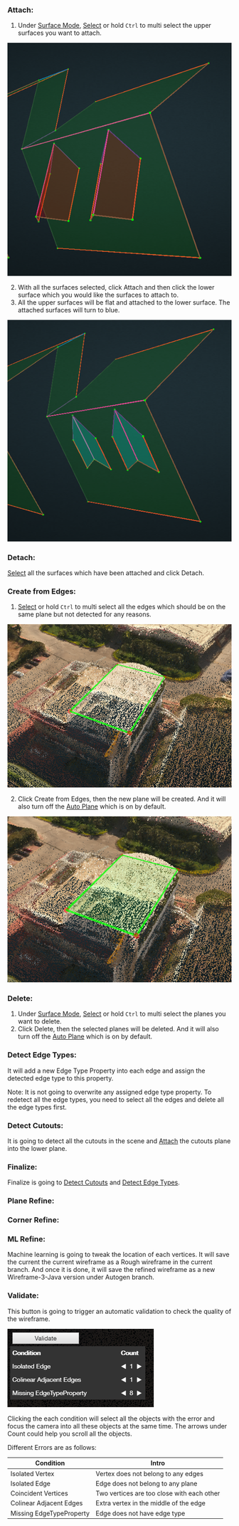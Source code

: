 ### Attach:
1. Under [Surface Mode], [Select] or hold `Ctrl` to multi select the upper surfaces you want to attach.

 ![](/Images/attach1.png)

2. With all the surfaces selected, click Attach and then click the lower surface which you would like the surfaces to attach to.
3. All the upper surfaces will be flat and attached to the lower surface. The attached surfaces will turn to blue.

 ![](/Images/attach2.png)

### Detach:

[Select] all the surfaces which have been attached and click Detach.

### Create from Edges:
1. [Select] or hold `Ctrl` to multi select all the edges which should be on the same plane but not detected for any reasons.

 ![](/Images/createfromedges1.png)

2. Click Create from Edges, then the new plane will be created. And it will also turn off the [Auto Plane] which is on by default.

 ![](/Images/createfromedges2.png)

### Delete:

1. Under [Surface Mode], [Select] or hold `Ctrl` to multi select the planes you want to delete.
2. Click Delete, then the selected planes will be deleted. And it will also turn off the [Auto Plane] which is on by default.


### Detect Edge Types:

It will add a new Edge Type Property into each edge and assign the detected edge type to this property.

Note: It is not going to overwrite any assigned edge type property. To redetect all the edge types, you need to select all the edges and delete all the edge types first.

### Detect Cutouts:

It is going to detect all the cutouts in the scene and [Attach] the cutouts plane into the lower plane.

### Finalize:

Finalize is going to [Detect Cutouts] and [Detect Edge Types].

### Plane Refine:

### Corner Refine:

### ML Refine:

Machine learning is going to tweak the location of each vertices. It will save the current the current wireframe as a Rough wireframe in the current branch. And once it is done, it will save the refined wireframe as a new Wireframe-3-Java version under Autogen branch.

### Validate:

This button is going to trigger an automatic validation to check the quality of the wireframe.
 
 ![](/Images/validate.png)
 
Clicking the each condition will select all the objects with the error and focus the camera into all these objects at the same time. The arrows under Count could help you scroll all the objects.

Different Errors are as follows:

| **Condition** | **Intro** |
| --- | --- |
| Isolated Vertex | Vertex does not belong to any edges|
| Isolated Edge| Edge does not belong to any plane|
| Coincident Vertices | Two vertices are too close with each other|
| Colinear Adjacent Edges | Extra vertex in the middle of the edge |
| Missing EdgeTypeProperty | Edge does not have edge type |


[Save]: basic-function.md#save
[Save As]: basic-function.md#save-as
[Export]: basic-function.md#export
[Import]: basic-function.md#import
[Undo]: basic-function.md#undo
[Select]: basic-function.md#select
[Create]: basic-function.md#create
[Modify]: basic-function.md#modify
[Delete]: basic-function.md#delete
[Align]: basic-function.md#align
[Lock Mode]: advanced-function.md#lock-mode
[Auto Plane]: advanced-function.md#auto-plane
[Set Scale]: advanced-function.md#set-scale
[Eraser]: advanced-function.md#eraser
[Erase All]: advanced-function.md#erase-all
[Intersect Lines]: advanced-function.md#intersect-lines
[Register Wireframe]: advanced-function.md#register-wireframe
[Properties]: advanced-function.md#properties
[Layers]: advanced-function.md#layers
[Adjust Vertices]: advanced-function.md#adjust-vertices
[Attach]: tools.md#attach
[Detach]: tools.md#detach
[Create from Edges]: tools.md#create-from-edges
[Delete]: tools.md#delete
[Detect Edge Types]: tools.md#detect-edge-types
[Detect Cutouts]: tools.md#detect-cutouts
[Finalize]: tools.md#finalize
[ML Refine]: tools.md#ml-refine
[Validate]: tools.md#validate
[Vertex Mode]: mode.md#vertex-mode
[Edge Mode]: mode.md#edge-mode
[Surface Mode]: mode.md#surface-mode
[Special Cases]: special-cases.md
[Overhang]: special-cases.md#overhang
[Tree]: special-cases.md#tree
[Chimney]: special-cases.md#chimney
[Penetration]: special-cases.md#penetration
[Flat Roof]: special-cases.md#flat-roof
[Steps to QA a Project]: steps-to-qa-a-project.md
[Edge Types and Example]: edge-types-and-example.md
[Shortcut]: shortcut.md






